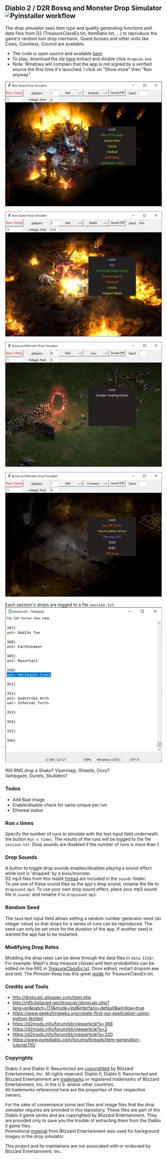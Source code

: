 ## Diablo 2 / D2R Bossq and Monster Drop Simulator ![Pyinstaller workflow](https://github.com/pairofdocs/d2-drop-simulator/actions/workflows/main.yaml/badge.svg)

The drop simulator uses item type and quality generating functions and data files from D2 (TreasureClassEx.txt, ItemRatio.txt, ...) to reproduce the game's random loot drop mechanic. Quest bosses and other units like Cows, Countess, Council are available.  
- The code is open source and available [here](https://github.com/search?q=repo%3Apairofdocs%2Fd2-drop-simulator+language%3APython&type=Code)
- To play, download the zip [here](https://github.com/pairofdocs/d2-drop-simulator/archive/refs/heads/master.zip) extract and double click `dropsim.exe`
- Note: Windows will complain that the app is not signed by a verified source the first time it's launched. I click on "Show more" then "Run anyway"

![App window with andy](./img/andyq_drop_bckgrd.jpg)

![App window with diablo](./img/diabq_drop_bckgrd.jpg)

![App window with cow level](./img/cow_drop_bckgrd.jpg)

![App window with countess](./img/countess_drop_bckgrd.jpg)

Each session's drops are logged to a file `session.txt`  
![session.txt drop log](./img/350runs_shako.jpg)

Will RNG drop a Shako? Vipermagi, Gheeds, Occy?  
Vampgaze, Duriels, Skullders?


### Todos
- Add Baal image
- Enable/disable check for same unique per run
- Ethereal status


### Run `x` times
Specify the number of runs to simulate with the text input field underneath the button `Run x times`. The results of the runs will be logged to the file `session.txt`. Drop sounds are disabled if the number of runs is more than 1.


### Drop Sounds
A button to toggle drop sounds enables/disables playing a sound effect while loot is 'dropped' by a boss/monster.  
D2 mp3 files from this reddit [thread](https://www.reddit.com/r/pathofexile/comments/9at2tw/d2_sounds_arranged_for_neversinks_filterblade/?utm_source=share&utm_medium=mweb&_branch_match_id=894651600463416745) are included in the `sound/` folder.  
To use one of these sound files as the app's drop sound, rename the file to `dropsound.mp3`. To use your own drop sound effect, place your mp3 sound file in `sound/` and rename it to `dropsound.mp3`.


### Random Seed
The `Seed` text input field allows setting a random number generator seed (an integer value) so that drops for a series of runs can be reproduced. The seed can only be set once for the duration of the app. If another seed is wanted the app has to be restarted.


### Modifying Drop Rates
Modding the drop rates can be done through the data files in `data-113d/`. For example: Meph's drop treasure classes and item probabilities can be edited on line 692 in [TreasureClassEx.txt](https://github.com/pairofdocs/d2-drop-simulator/blob/master/data-113d/TreasureClassEx.txt#L692). Once edited, restart dropsim.exe and test. The Phrozen Keep has this great [guide](https://d2mods.info/forum/kb/viewarticle?a=368) for TreasureClassEx.txt.


### Credits and Tools
- http://dropcalc.silospen.com/item.php
- http://mfb.bplaced.net/dropcalc/dropcalc.php?lang=en&patch=113&mode=lod&interface=default&window=true
- https://www.geeksforgeeks.org/create-first-gui-application-using-python-tkinter/
- https://d2mods.info/forum/kb/viewarticle?a=368
- https://d2mods.info/forum/kb/viewarticle?a=2
- https://d2mods.info/forum/kb/viewarticle?a=320
- https://www.purediablo.com/forums/threads/item-generation-tutorial.110/


### Copyrights
Diablo II and Diablo II: Resurrected are [copyrighted](https://www.blizzard.com/en-us/legal/9c9cb70b-d1ed-4e17-998a-16c6df46be7b/copyright-notices) by Blizzard Entertainment, Inc. All rights reserved. Diablo II, Diablo II: Resurrected and Blizzard Entertainment are [trademarks](https://www.blizzard.com/en-us/legal/9c9cb70b-d1ed-4e17-998a-16c6df46be7b/copyright-notices) or registered trademarks of Blizzard Entertainment, Inc. in the U.S. and/or other countries.  
All trademarks referenced here are the properties of their respective owners.

For the sake of convenience some text files and image files that the drop simulator requires are provided in this repository.
These files are part of the Diablo II game series and are copyrighted by Blizzard Entertainment.
They are provided only to save you the trouble of extracting them from the Diablo II game files.  
Promotional [material](https://youtu.be/DttPBtsZ5fc?t=87) from Blizzard Entertainment was used for background images in the drop simulator.

This project and its maintainers are not associated with or endorsed by Blizzard Entertainment, Inc. 
